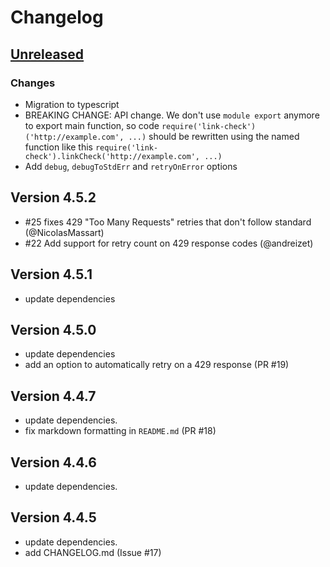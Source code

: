 # Changelog

## [Unreleased][]

### Changes

- Migration to typescript
- BREAKING CHANGE: API change. We don't use `module export` anymore to export main function, so code `require('link-check')('http://example.com', ...)` should be rewritten using the named function like this `require('link-check').linkCheck('http://example.com', ...)`
- Add `debug`, `debugToStdErr` and `retryOnError` options

## Version 4.5.2

- #25 fixes 429 "Too Many Requests" retries that don't follow standard (@NicolasMassart)
- #22 Add support for retry count on 429 response codes (@andreizet)

## Version 4.5.1

- update dependencies

## Version 4.5.0

- update dependencies
- add an option to automatically retry on a 429 response (PR #19)

## Version 4.4.7

- update dependencies.
- fix markdown formatting in `README.md` (PR #18)

## Version 4.4.6

- update dependencies.

## Version 4.4.5

- update dependencies.
- add CHANGELOG.md (Issue #17)


[Unreleased]: https://github.com/boillodmanuel/link-check/compare/v4.7.0...HEAD
[4.7.0]: https://github.com/boillodmanuel/link-check/compare/v4.6.0...v4.7.0
[4.6.0]: https://github.com/boillodmanuel/link-check/compare/v4.5.4...v4.6.0
[4.5.4]: https://github.com/boillodmanuel/link-check/compare/v4.5.3...v4.5.4
[4.5.3]: https://github.com/boillodmanuel/link-check/tree/v4.5.3